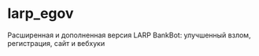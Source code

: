 # larp_egov
Расширенная и дополненная версия LARP BankBot: улучшенный взлом, регистрация, сайт и вебхуки
